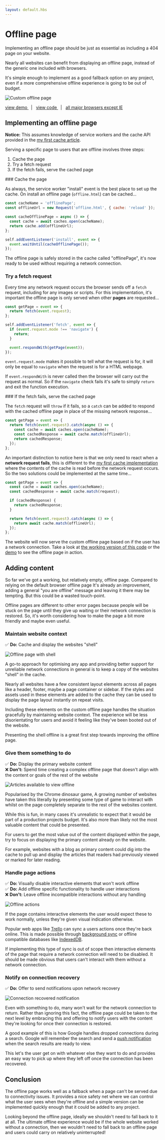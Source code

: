 ```yaml
---
layout: default.hbs
---
```


<div class="article-header">

  # Offline page

</div>

<p class="subtitle">
  Implementing an offline page should be just as essential as including
  a 404 page on your website.
</p>

Nearly all websites can benefit from displaying an offline page, instead of the generic
one included with browsers.

It's simple enough to implement as a good fallback option on any project, even
if a more comprehensive offline experience is going to be out of budget.

![Custom offline page](/assets/offline-page/offline-page.jpg)

<a href="https://offline-page.glitch.me/" target="_blank" rel="noopener noreferrer">
  view demo
</a>
&nbsp; | &nbsp;
<a href="https://glitch.com/edit/#!/offline-page" target="_blank" rel="noopener noreferrer">
  view code
</a>
&nbsp; | &nbsp;
<a href="https://caniuse.com/#search=caches" target="_blank" rel="noopener noreferrer">
  all major browsers except IE
</a>

## Implementing an offline page

<div class="callout">
  
  **Notice:** This assumes knowledge of service workers and the cache API provided
  in the [my first cache article](/my-first-cache.html).

</div>

Serving a specific page to users that are offline involves three steps:

1. Cache the page
2. Try a fetch request
3. If the fetch fails, serve the cached page

### Cache the page

As always, the service worker "install" event is the best place to set up the
cache. On install an offline page (`offline.html`) can be cached...

```javascript
const cacheName = 'offlinePage';
const offlineUrl = new Request('offline.html', { cache: 'reload' });

const cacheOfflinePage = async () => {
  const cache = await caches.open(cacheName);
  return cache.add(offlineUrl);
};

self.addEventListener('install', event => {
  event.waitUntil(cacheOfflinePage());
});
```

The offline page is safely stored in the cache called "offlinePage", it's now
ready to be used without requiring a network connection.

### Try a fetch request

Every time any network request occurs the browser sends off a `fetch` request,
including for any images or scripts. For this implementation, it's important the
offline page is only served when other **pages** are requested...

```javascript
const getPage = event => {
  return fetch(event.request);
};

self.addEventListener('fetch', event => {
  if (event.request.mode !== 'navigate') {
    return;
  }

  event.respondWith(getPage(event));
});
```

`event.request.mode` makes it possible to tell what the request is for, it will
only be equal to `navigate` when the request is for a HTML webpage.

If `event.respondWith` is never called then the browser will carry out the
request as normal. So if the `navigate` check fails it's safe to simply `return`
and exit the function execution.

### If the fetch fails, serve the cached page

The `fetch` request will `throw` if it fails, so a `catch` can be added to
respond with the cached offline page in place of the missing network response...

```javascript
const getPage = event => {
  return fetch(event.request).catch(async () => {
    const cache = await caches.open(cacheName);
    const cachedResponse = await cache.match(offlineUrl);
    return cachedResponse;
  });
};
```

An important distinction to notice here is that we only need to react when a
**network request fails**, this is different to the
[my first cache implementation](/my-first-cache.html) where the contents
of the cache is read before the network request occurs. So the two solutions
could be implemented at the same time...

```javascript
const getPage = event => {
  const cache = await caches.open(cacheName);
  const cachedResponse = await cache.match(request);

  if (cachedResponse) {
    return cachedResponse;
  }

  return fetch(event.request).catch(async () => {
    return await cache.match(offlineUrl);
  });
};
```

The website will now serve the custom offline page based on if the user has a
network connection. Take a look at <a href="https://glitch.com/edit/#!/custom-offline-page" target="_blank" rel="noopener noreferrer">the working version of this code</a>
or the <a href="https://custom-offline-page.glitch.me/" target="_blank" rel="noopener noreferrer">demo</a>
to see the offline page in action.

## Adding content

So far we've got a working, but relatively empty, offline page. Compared to relying
on the default browser offline page It's already an improvement, adding a general
"you are offline" message and leaving it there may be tempting. But this
could be a wasted touch-point.

Offline pages are different to other error pages because people will be stuck
on the page until they give up waiting or their network connection is restored.
So, it's worth considering how to make the page a bit more friendly and maybe even
useful.

### Maintain website context

<div class="callout">
  
  ✅ **Do:** Cache and display the websites "shell"

</div>

![Offline page with shell](/assets/offline-page/offline-with-shell.png)

A go-to approach for optimising any app and providing better support for unreliable
network connections in general is to keep a copy of the websites "shell" in the cache.

Nearly all websites have a few consistent layout elements across all pages like a
header, footer, maybe a page container or sidebar. If the styles and assets used
in these elements are added to the cache they can be used to display the page
layout instantly on repeat visits.

Including these elements on the custom offline page handles the situation
gracefully by maintaining website context. The experience will be less
disorientating for users and avoid it feeling like they've been booted out of
the website.

Presenting the shell offline is a great first step towards improving the offline
page.

### Give them something to do

<div class="callout">
  
  ✅ **Do:** Display the primary website content</br>
  ❌ **Don't:** Spend time creating a complex offline page that doesn't align with
  the content or goals of the rest of the website

</div>

![Articles available to view offline](/assets/offline-page/offline-posts.jpg)

Popularised by the Chrome dinosaur game, A growing number of websites have taken
this literally by presenting some type of game to interact with whilst on the page
completely separate to the rest of the websites content.

While this is fun, in many cases it's unrealistic to expect that it would be part
of a production projects budget. It's also more than likely not the most valuable
content that could be presented.

For users to get the most value out of the content displayed within the page, try
to focus on displaying the primary content already on the website.

For example, websites with a blog as primary content could dig into the cache to
pull up and display the articles that readers had previously viewed or marked for
later reading.

### Handle page actions

<div class="callout">
  
  ✅ **Do:** Visually disable interactive elements that won't work offline</br>
  ✅ **Do:** Add offline specific functionality to handle user interactions</br>
  ❌ **Don't:** Leave offline incompatible interactions without any handling

</div>

![Offline actions](/assets/offline-page/offline-actions.jpg)

If the page contains interactive elements the user would expect these to work
normally, unless they're given visual indication otherwise.

Popular web apps like <a href="https://trello.com/" target="_blank" rel="noopener noreferrer">Trello</a>
can sync a users actions once they're back online. This is made possible through <a href="https://developers.google.com/web/updates/2015/12/background-sync" target="_blank" rel="noopener noreferrer">background sync</a>
or offline compatible databases like <a href="https://developer.mozilla.org/en-US/docs/Web/API/IndexedDB_API/Basic_Concepts_Behind_IndexedDB" target="_blank" rel="noopener noreferrer">IndexedDB</a>.

If implementing this type of sync is out of scope then interactive elements of
the page that require a network connection will need to be disabled. It should
be made obvious that users can't interact with them without a network connection.

### Notify on connection recovery

<div class="callout">
  
  ✅ **Do:** Offer to send notifications upon network recovery

</div>

![Connection recovered notification](/assets/offline-page/notify-offline.jpg)

Even with something to do, many won't wait for the network connection to return.
Rather than ignoring this fact, the offline page could be taken to the next level
by embracing this and offering to notify users with the content they're looking
for once their connection is restored.

A good example of this is how Google handles dropped connections during a
search. Google will remember the search and send a <a href="https://developer.mozilla.org/en-US/docs/Web/API/Push_API" target="_blank" rel="noopener noreferrer">push notification</a>
when the search results are ready to view.

This let's the user get on with whatever else they want to do and provides an
easy way to pick up where they left off once the connection has been recovered.

## Conclusion

The offline page works well as a fallback when a page can't be served due to
connectivity issues. It provides a nice safety net where we can control what
the user sees when they're offline and a simple version can be implemented quickly
enough that it could be added to any project.

Looking beyond the offline page, ideally we shouldn't need to fall back to it at
all. The ultimate offline experience would be if the whole website worked without
a connection, then we wouldn't need to fall back to an offline page and users
could carry on relatively uninterrupted!
